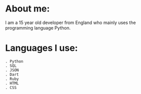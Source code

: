 # About me:

I am a 15 year old developer from England who mainly uses the programming language Python.

# Languages I use:

```
. Python
. SQL
. JSON
. Dart
. Ruby
. HTML
. CSS
```
